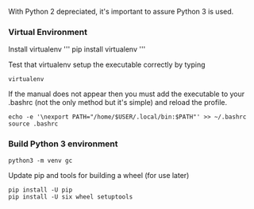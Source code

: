 With Python 2 depreciated, it's important to assure Python 3 is used.

### Virtual Environment

Install virtualenv
'''
pip install virtualenv
'''

Test that virtualenv setup the executable correctly by typing

```
virtualenv
```

If the manual does not appear then you must add the executable to your .bashrc (not the only method but it's simple) and reload the profile.

```
echo -e '\nexport PATH="/home/$USER/.local/bin:$PATH"' >> ~/.bashrc
source .bashrc
```

### Build Python 3 environment

```
python3 -m venv gc
```

Update pip and tools for building a wheel (for use later)

```
pip install -U pip
pip install -U six wheel setuptools
```
